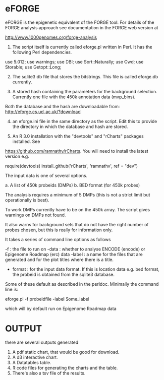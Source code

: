 eFORGE
======
eFORGE is the epigenetic equivalent of the FORGE tool. For details of the FORGE analysis approach see documentation in the FORGE web version at
 
http://www.1000genomes.org/forge-analysis
 
1. The script itself is currently called eforge.pl written in Perl. It has
the following Perl dependencies.
 
use 5.012;
use warnings;
use DBI;
use Sort::Naturally;
use Cwd;
use Storable;
use Getopt::Long;
 
2. The sqlite3 db file that stores the bitstrings. This file is called eforge.db currently.
 
3. A stored hash containing the parameters for the background selection.
Currently one file with the 450k annotation data (mvp_bins).
 
Both the database and the hash are downloadable from:
http://eforge.cs.ucl.ac.uk/?download
 
4. an eforge.ini file in the same directory as the script. Edit this to provide the
directory in which the database and hash are stored.
 
5. An R 3.0 installation with the "devtools" and "rCharts" packages installed. See
 
https://github.com/ramnathv/rCharts. You will need to install the latest version e.g.
 
require(devtools)
install_github('rCharts', 'ramnathv', ref = "dev")
 
The input data is one of several options.
 
a. A list of 450k probeids (DMPs)
b. BED format (for 450k probes)
 
The analysis requires a minimum of 5 DMPs (this is not a strict limit but
operationally is best).
 
To work DMPs currently have to be on the 450k array. The script gives warnings
on DMPs not found.
 
It also warns for background sets that do not have the right number of probes
chosen, but this is really for information only.
 
It takes a series of command line options as follows
 
-f : the file to run on
-data : whether to analyse ENCODE (encode) or Epigenome Roadmap (erc) data
-label : a name for the files that are generated and for the plot titles
       where there is a title.
- format : for the input data format. If this is location data e.g.
         bed format, the probeid is obtained from
         the sqlite3 database.
 
Some of these default as described in the perldoc. Minimally the command
line is:
 
eforge.pl -f probeidfile -label Some_label
 
which will by default run on Epigenome Roadmap data
 
OUTPUT
======
there are several outputs generated
 
1. A pdf static chart, that would be good for download.
2. A d3 interactive chart.
3. A Datatables table.
4. R code files for generating the charts and the table.
5. There's also a tsv file of the results.
